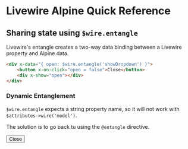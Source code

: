 # Livewire Alpine Quick Reference

## Sharing state using `$wire.entangle`

Livewire's entangle creates a two-way data binding between a Livewire property and Alpine data.


```html
<div x-data="{ open: $wire.entangle('showDropdown') }">
    <button x-on:click="open = false">Close</button>
    <div x-show="open"></div>
</div>
```

### Dynamic Entanglement

`$wire.entangle` expects a string property name, so it will not work with `$attributes->wire('model')`.

The solution is to go back tu using the `@entangle` directive.

<div x-data="{ open: @entangle($attributes->wire('model')) }">
    <button x-on:click="open = false">Close</button>
    <div x-show="open"></div>
</div>
